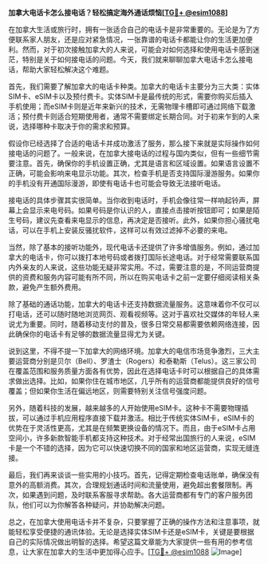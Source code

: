 **加拿大电话卡怎么接电话？轻松搞定海外通话烦恼[[TG💪+ @esim1088](https://t.me/s/esim1088)]**

在加拿大生活或旅行时，拥有一张适合自己的电话卡是非常重要的。无论是为了方便联系家人朋友，还是应对紧急情况，一张靠谱的电话卡都能让你的生活更加便利。然而，对于初次接触加拿大的人来说，可能会对如何选择和使用电话卡感到迷茫，特别是关于如何接电话的问题。今天，我们就来聊聊加拿大电话卡怎么接电话，帮助大家轻松解决这个难题。

首先，我们需要了解加拿大的电话卡种类。加拿大的电话卡主要分为三大类：实体SIM卡、eSIM卡以及预付费卡。实体SIM卡是最传统的形式，需要你购买后插入手机使用；而eSIM卡则是近年来新兴的技术，无需物理卡槽即可通过网络下载激活；预付费卡则适合短期使用者，通常不需要绑定长期合同。对于初来乍到的人来说，选择哪种卡取决于你的需求和预算。

假设你已经选择了合适的电话卡并成功激活了服务，那么接下来就是实际操作如何接电话的问题了。一般来说，在加拿大接电话的过程与国内类似，但有一些细节需要注意。首先，确保你的手机设置正确，尤其是语言和区域设置。如果语言设置不正确，可能会影响来电显示功能。其次，检查手机是否支持国际漫游服务。如果你的手机没有开通国际漫游，即使有电话卡也可能会导致无法接听电话。

接电话的具体步骤其实很简单。当你收到电话时，手机会像往常一样响起铃声，屏幕上会显示来电号码。如果号码是你认识的人，直接点击接听按钮即可；如果是陌生号码，建议先查看来电显示的信息，再决定是否接听。此外，如果你担心骚扰电话，可以在手机上安装反骚扰软件，这样可以有效过滤掉不必要的来电。

当然，除了基本的接听功能外，现代电话卡还提供了许多增值服务。例如，通过加拿大的电话卡，你可以拨打本地号码或者拨打国际长途电话。对于经常需要联系国内外亲友的人来说，这些功能无疑非常实用。不过，需要注意的是，不同运营商提供的资费和服务内容可能有所不同，所以在购买电话卡之前一定要仔细阅读相关条款，避免产生额外费用。

除了基础的通话功能，加拿大的电话卡还支持数据流量服务。这意味着你不仅可以打电话，还可以随时随地浏览网页、观看视频等。这对于喜欢社交媒体的年轻人来说尤为重要。同时，随着移动支付的普及，很多日常交易都需要依赖网络连接，因此确保你的电话卡有足够的数据流量显得尤为关键。

说到这里，不得不提一下加拿大的网络环境。加拿大的电信市场竞争激烈，三大主要运营商分别是贝尔（Bell）、罗渣士（Rogers）和泰勒斯（Telus）。这三家公司在覆盖范围和服务质量方面各有优势，因此在选择电话卡时可以根据自己的具体需求做出选择。比如，如果你住在城市地区，几乎所有的运营商都能提供良好的信号覆盖；但如果你生活在偏远地区，则需要特别关注信号强度问题。

另外，随着科技的发展，越来越多的人开始使用eSIM卡。这种卡不需要物理插拔，可以通过手机应用程序直接下载并激活。相比于传统实体SIM卡，eSIM卡的优势在于灵活性更高，尤其是在频繁更换设备的情况下。而且，由于eSIM卡占用空间小，许多新款智能手机都支持这种技术。对于经常出国旅行的人来说，eSIM卡是一个不错的选择，因为它可以快速切换不同的国家和地区运营商，实现无缝连接。

最后，我们再来谈谈一些实用的小技巧。首先，记得定期检查电话账单，确保没有意外的高额消费。其次，合理规划通话时间和流量使用，避免超出套餐限制。再次，如果遇到问题，及时联系客服寻求帮助。各大运营商都有专门的客户服务团队，他们可以为你解答各种疑问，并协助解决问题。

总之，在加拿大使用电话卡并不复杂，只要掌握了正确的操作方法和注意事项，就能轻松享受便捷的通讯体验。无论是选择实体SIM卡还是eSIM卡，关键是要根据自己的实际情况做出明智的选择。希望这篇文章能为大家提供一些有用的参考信息，让大家在加拿大的生活中更加得心应手。[[TG💪+ @esim1088](https://t.me/s/esim1088) ![Image](https://i.postimg.cc/4NQfJmqS/Snipaste-2025-05-13-00-14-12.png)]
